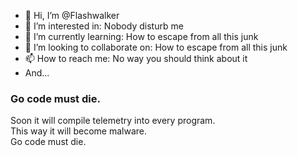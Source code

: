 - 👋 Hi, I’m @Flashwalker
- 👀 I’m interested in: Nobody disturb me
- 🌱 I’m currently learning: How to escape from all this junk
- 💞️ I’m looking to collaborate on: How to escape from all this junk
- 📫 How to reach me: No way you should think about it
- And...

### Go code must die.  
Soon it will compile telemetry into every program.  
This way it will become malware.  
Go code must die.

<!---
Flashwalker/Flashwalker is a ✨ special ✨ repository because its `README.md` (this file) appears on your GitHub profile.
You can click the Preview link to take a look at your changes.
--->
